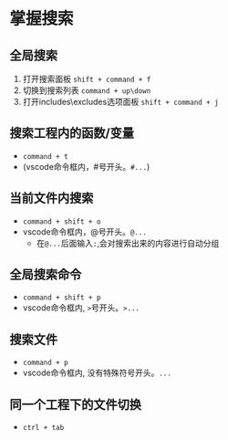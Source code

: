 # 掌握搜索
## 全局搜索
1. 打开搜索面板
`shift + command + f`
2. 切换到搜索列表
`command + up\down`
3. 打开includes\excludes选项面板
`shift + command + j`

## 搜索工程内的函数/变量
* `command + t`
* (vscode命令框内，#号开头。`#...`)

## 当前文件内搜索
* `command + shift + o`
* vscode命令框内，@号开头。`@...`
  * 在`@...`后面输入`:`,会对搜索出来的内容进行自动分组

## 全局搜索命令
* `command + shift + p`
* vscode命令框内, `>`号开头。`>...`

## 搜索文件
* `command + p`
* vscode命令框内, 没有特殊符号开头。`...`

## 同一个工程下的文件切换
* `ctrl + tab`

